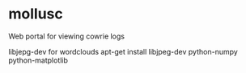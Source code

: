 # mollusc
Web portal for viewing cowrie logs


libjepg-dev for wordclouds
apt-get install libjpeg-dev python-numpy python-matplotlib